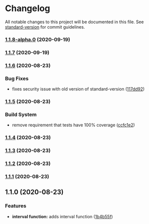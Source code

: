 # Changelog

All notable changes to this project will be documented in this file. See [standard-version](https://github.com/conventional-changelog/standard-version) for commit guidelines.

### [1.1.8-alpha.0](https://github.com/deardanieldavis/shapetypes/compare/v1.1.7...v1.1.8-alpha.0) (2020-09-19)

### [1.1.7](https://github.com/deardanieldavis/shapetypes/compare/v1.1.6...v1.1.7) (2020-09-19)

### [1.1.6](https://github.com/deardanieldavis/shapetypes/compare/v1.1.5...v1.1.6) (2020-08-23)


### Bug Fixes

* fixes security issue with old version of standard-version ([117dd92](https://github.com/deardanieldavis/shapetypes/commit/117dd926a95abb29efbff8b2114c25d0b30a541d))

### [1.1.5](https://github.com/deardanieldavis/shapetypes/compare/v1.1.4...v1.1.5) (2020-08-23)


### Build System

* remove requirement that tests have 100% coverage ([ccfc1e2](https://github.com/deardanieldavis/shapetypes/commit/ccfc1e2))



### [1.1.4](https://github.com/deardanieldavis/shapetypes/compare/v1.1.3...v1.1.4) (2020-08-23)



### [1.1.3](https://github.com/deardanieldavis/shapetypes/compare/v1.1.2...v1.1.3) (2020-08-23)



### [1.1.2](https://github.com/YOUR_GITHUB_USER_NAME/shapetypes/compare/v1.1.1...v1.1.2) (2020-08-23)



### [1.1.1](https://github.com/YOUR_GITHUB_USER_NAME/shapetypes/compare/v1.1.0...v1.1.1) (2020-08-23)



## 1.1.0 (2020-08-23)


### Features

* **interval function:** adds interval function ([1b4b55f](https://github.com/YOUR_GITHUB_USER_NAME/shapetypes/commit/1b4b55f))
